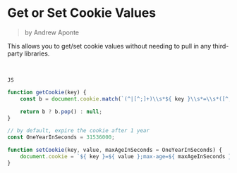 # Get or Set Cookie Values
> by Andrew Aponte

This allows you to get/set cookie values without needing to pull in any third-party libraries.

<br>

`JS`
```js
function getCookie(key) {
    const b = document.cookie.match(`(^|[^;]+)\\s*${ key }\\s*=\\s*([^;]+)`);

    return b ? b.pop() : null;
}

// by default, expire the cookie after 1 year
const OneYearInSeconds = 31536000;

function setCookie(key, value, maxAgeInSeconds = OneYearInSeconds) {
    document.cookie = `${ key }=${ value };max-age=${ maxAgeInSeconds };path=/`;
}
```
